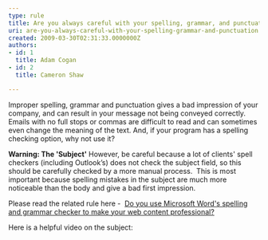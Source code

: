 ```yaml
---
type: rule
title: Are you always careful with your spelling, grammar, and punctuation?
uri: are-you-always-careful-with-your-spelling-grammar-and-punctuation
created: 2009-03-30T02:31:33.0000000Z
authors:
- id: 1
  title: Adam Cogan
- id: 2
  title: Cameron Shaw

---
```



​​​​​​​​​​​Improper spelling, grammar and punctuation gives a bad impression of your company, and can result in your message not being conveyed correctly. Emails with no full stops or commas are difficult to read and can sometimes even change the meaning of the text. And, if your program has a spelling checking option, why not use it?

**Warning: The 'Subject'**
 However, be careful because a lot of clients' spell checkers (including Outlook’s) does not check the subject field, so this should be carefully checked by a more manual process.  This is most important because spelling mistakes in the subject are much more noticeable than the body and give a bad first impression.

Please read the related rule here -  [Do you use Microsoft Word's spelling and grammar checker to make your web content professional?](/Pages/UseSpellingAndGrammarChecker.aspx)

Here is a helpful video on the subject:







​​

